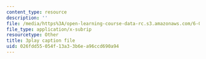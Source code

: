 ```yaml
---
content_type: resource
description: ''
file: /media/https%3A/open-learning-course-data-rc.s3.amazonaws.com/6-006-introduction-to-algorithms-spring-2020/026fdd55054f13a33b6ea96ccd690a94_ZA-tUyM_y7s.srt
file_type: application/x-subrip
resourcetype: Other
title: 3play caption file
uid: 026fdd55-054f-13a3-3b6e-a96ccd690a94
---
```

